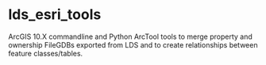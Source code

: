 lds_esri_tools
==============

ArcGIS 10.X commandline and Python ArcTool tools to merge property and ownership FileGDBs exported from LDS and to create relationships between feature classes/tables.